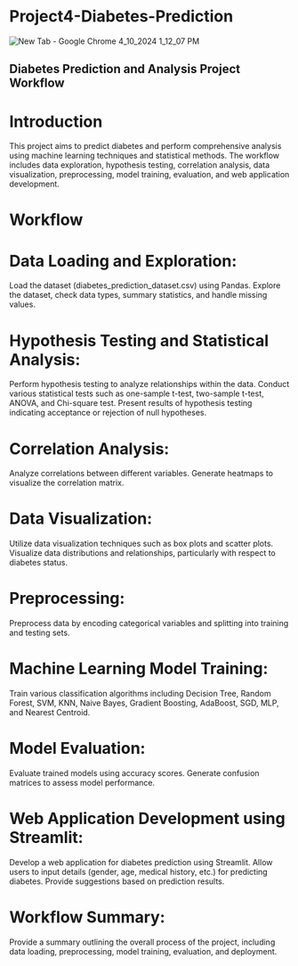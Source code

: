 # Project4-Diabetes-Prediction
![New Tab - Google Chrome 4_10_2024 1_12_07 PM](https://github.com/Lavan1999/Project4-Diabetes-Prediction/assets/152668558/6ad939b3-9e56-4d84-982a-1c79eb6a8421)

## Diabetes Prediction and Analysis Project Workflow
# Introduction
This project aims to predict diabetes and perform comprehensive analysis using machine learning techniques and statistical methods. The workflow includes data exploration, hypothesis testing, correlation analysis, data visualization, preprocessing, model training, evaluation, and web application development.

# Workflow
# Data Loading and Exploration:

Load the dataset (diabetes_prediction_dataset.csv) using Pandas.
Explore the dataset, check data types, summary statistics, and handle missing values.
# Hypothesis Testing and Statistical Analysis:

Perform hypothesis testing to analyze relationships within the data.
Conduct various statistical tests such as one-sample t-test, two-sample t-test, ANOVA, and Chi-square test.
Present results of hypothesis testing indicating acceptance or rejection of null hypotheses.
# Correlation Analysis:

Analyze correlations between different variables.
Generate heatmaps to visualize the correlation matrix.
# Data Visualization:

Utilize data visualization techniques such as box plots and scatter plots.
Visualize data distributions and relationships, particularly with respect to diabetes status.
# Preprocessing:

Preprocess data by encoding categorical variables and splitting into training and testing sets.
# Machine Learning Model Training:

Train various classification algorithms including Decision Tree, Random Forest, SVM, KNN, Naive Bayes, Gradient Boosting, AdaBoost, SGD, MLP, and Nearest Centroid.
# Model Evaluation:

Evaluate trained models using accuracy scores.
Generate confusion matrices to assess model performance.
# Web Application Development using Streamlit:

Develop a web application for diabetes prediction using Streamlit.
Allow users to input details (gender, age, medical history, etc.) for predicting diabetes.
Provide suggestions based on prediction results.
# Workflow Summary:

Provide a summary outlining the overall process of the project, including data loading, preprocessing, model training, evaluation, and deployment.
